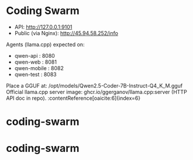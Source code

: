 # Coding Swarm

- API: http://127.0.0.1:9101
- Public (via Nginx): http://45.94.58.252/info

Agents (llama.cpp) expected on:
- qwen-api     : 8080
- qwen-web     : 8081
- qwen-mobile  : 8082
- qwen-test    : 8083

Place a GGUF at: /opt/models/Qwen2.5-Coder-7B-Instruct-Q4_K_M.gguf
Official llama.cpp server image: ghcr.io/ggerganov/llama.cpp:server  (HTTP API doc in repo). :contentReference[oaicite:6]{index=6}
# coding-swarm
# coding-swarm
